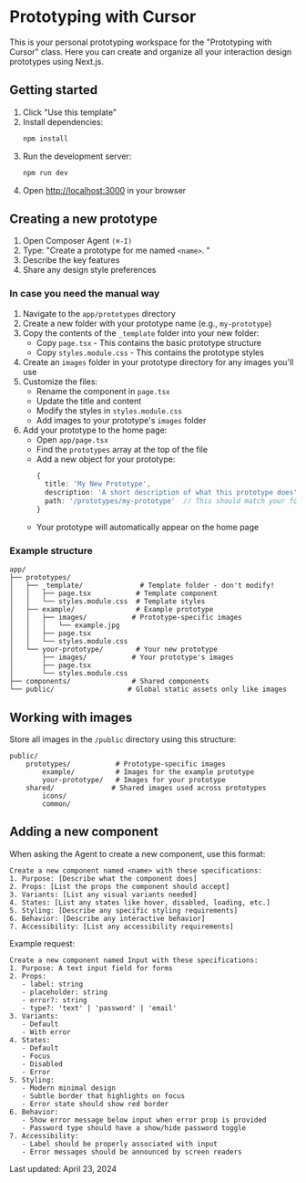 # Prototyping with Cursor

This is your personal prototyping workspace for the "Prototyping with Cursor" class. Here you can create and organize all your interaction design prototypes using Next.js.

## Getting started

1. Click "Use this template"
2. Install dependencies:
   ```bash
   npm install
   ```
3. Run the development server:
   ```bash
   npm run dev
   ```
4. Open [http://localhost:3000](http://localhost:3000) in your browser

## Creating a new prototype

1. Open Composer Agent `(⌘-I)`
2. Type: "Create a prototype for me named `<name>`. "
3. Describe the key features
4. Share any design style preferences

### In case you need the manual way

1. Navigate to the `app/prototypes` directory
2. Create a new folder with your prototype name (e.g., `my-prototype`)
3. Copy the contents of the `_template` folder into your new folder:
   - Copy `page.tsx` - This contains the basic prototype structure
   - Copy `styles.module.css` - This contains the prototype styles
4. Create an `images` folder in your prototype directory for any images you'll use
5. Customize the files:
   - Rename the component in `page.tsx`
   - Update the title and content
   - Modify the styles in `styles.module.css`
   - Add images to your prototype's `images` folder
6. Add your prototype to the home page:
   - Open `app/page.tsx`
   - Find the `prototypes` array at the top of the file
   - Add a new object for your prototype:
     ```typescript
     {
       title: 'My New Prototype',
       description: 'A short description of what this prototype does',
       path: '/prototypes/my-prototype'  // This should match your folder name
     }
     ```
   - Your prototype will automatically appear on the home page

### Example structure
```
app/
├── prototypes/
│   ├── _template/              # Template folder - don't modify!
│   │   ├── page.tsx           # Template component
│   │   └── styles.module.css  # Template styles
│   ├── example/               # Example prototype
│   │   ├── images/           # Prototype-specific images
│   │   │   └── example.jpg
│   │   ├── page.tsx
│   │   └── styles.module.css
│   └── your-prototype/        # Your new prototype
│       ├── images/           # Your prototype's images
│       ├── page.tsx
│       └── styles.module.css
├── components/               # Shared components
└── public/                  # Global static assets only like images
```

## Working with images

Store all images in the `/public` directory using this structure:

```
public/
    prototypes/           # Prototype-specific images
        example/          # Images for the example prototype
        your-prototype/   # Images for your prototype
    shared/              # Shared images used across prototypes
        icons/
        common/
```

## Adding a new component

When asking the Agent to create a new component, use this format:

```
Create a new component named <name> with these specifications:
1. Purpose: [Describe what the component does]
2. Props: [List the props the component should accept]
3. Variants: [List any visual variants needed]
4. States: [List any states like hover, disabled, loading, etc.]
5. Styling: [Describe any specific styling requirements]
6. Behavior: [Describe any interactive behavior]
7. Accessibility: [List any accessibility requirements]
```

Example request:
```
Create a new component named Input with these specifications:
1. Purpose: A text input field for forms
2. Props:
   - label: string
   - placeholder: string
   - error?: string
   - type?: 'text' | 'password' | 'email'
3. Variants:
   - Default
   - With error
4. States:
   - Default
   - Focus
   - Disabled
   - Error
5. Styling:
   - Modern minimal design
   - Subtle border that highlights on focus
   - Error state should show red border
6. Behavior:
   - Show error message below input when error prop is provided
   - Password type should have a show/hide password toggle
7. Accessibility:
   - Label should be properly associated with input
   - Error messages should be announced by screen readers
```

Last updated: April 23, 2024